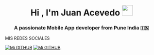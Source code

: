 <h1 align="center"><b>Hi , I'm Juan Acevedo </b><img src="https://media.giphy.com/media/hvRJCLFzcasrR4ia7z/giphy.gif" width="35"></h1>
<h3 align="center">A passionate Mobile App developer from Pune India &#127470;&#127475</h3>
MIS REDES SOCIALES



[![Mi GITHUB](https://img.icons8.com/ios-filled/100/github.png)](https://github.com/)
[![Mi GITHUB](https://img.icons8.com/plasticine/100/discord-logo.png)]([https://github.com/](https://discord.gg/7vMCPRph))





<!--
**Juanitox9804/juanitox9804** is a ✨ _special_ ✨ repository because its `README.md` (this file) appears on your GitHub profile.

Here are some ideas to get you started:

- 🔭 I’m currently working on ...
- 🌱 I’m currently learning ...
- 👯 I’m looking to collaborate on ...
- 🤔 I’m looking for help with ...
- 💬 Ask me about ...
- 📫 How to reach me: ...
- 😄 Pronouns: ...
- ⚡ Fun fact: ...
-->
